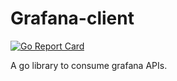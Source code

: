 # Grafana-client

[![Go Report Card](https://goreportcard.com/badge/github.com/joshuakwan/grafana-client)](https://goreportcard.com/report/github.com/github.com/joshuakwan/grafana-client)

A go library to consume grafana APIs.